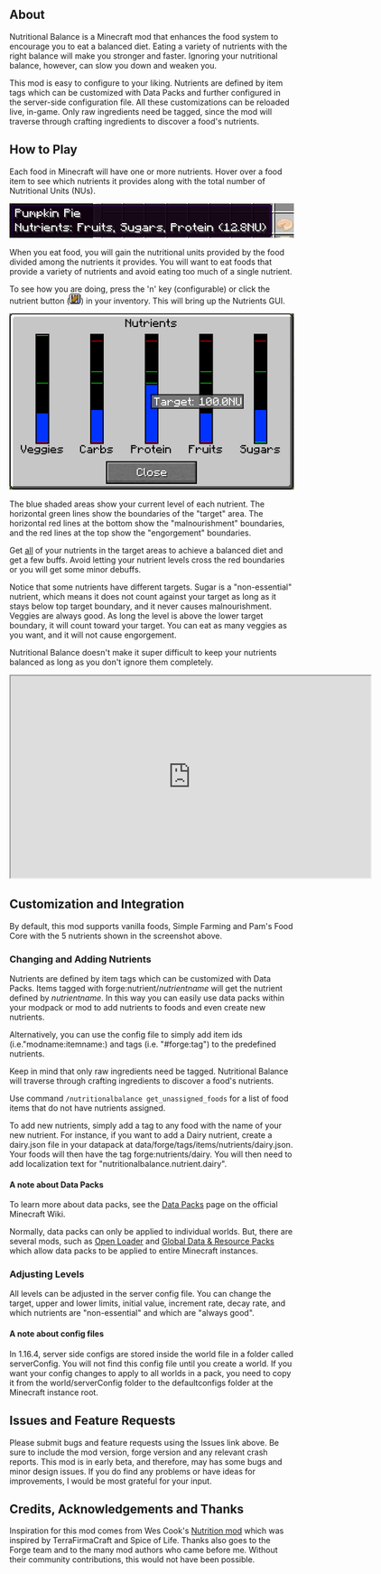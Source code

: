 ## About
Nutritional Balance is a Minecraft mod that enhances the food system to encourage you to eat a balanced diet.
Eating a variety of nutrients with the right balance will make you stronger and faster.
Ignoring your nutritional balance, however, can slow you down and weaken you.

This mod is easy to configure to your liking.
Nutrients are defined by item tags which can be customized with Data Packs
and further configured in the server-side configuration file.
All these customizations can be reloaded live, in-game.
Only raw ingredients need be tagged, since the mod will traverse through crafting ingredients
to discover a food's nutrients.

## How to Play
Each food in Minecraft will have one or more nutrients. Hover over a food item to see which
nutrients it provides along with the total number of Nutritional Units (NUs).

![Food Tooltip](screenshots/tooltip.png "Food Tooltip")

When you eat food, you will gain the nutritional units provided by the food divided among
the nutrients it provides. You will want to eat foods that provide a variety of nutrients and
avoid eating too much of a single nutrient.

To see how you are doing, press the 'n' key (configurable) or click
the nutrient button (![Nutrition GUI](screenshots/button.png "Nutrition GUI")) in your inventory.
This will bring up the Nutrients GUI.

![Nutrition GUI](screenshots/gui.png "Nutrition GUI")

The blue shaded areas show your current level of each nutrient.
The horizontal green lines show the boundaries of the "target" area.
The horizontal red lines at the bottom show the "malnourishment" boundaries, and
the red lines at the top show the "engorgement" boundaries.

Get <ins>all</ins> of your nutrients in the target areas to achieve a balanced diet and get a few buffs.
Avoid letting your nutrient levels
cross the red boundaries or you will get some minor debuffs.

Notice that some nutrients have different targets. Sugar is a "non-essential" nutrient,
which means it does not count against your target as long as it stays below top target boundary,
and it never causes malnourishment.
Veggies are always good. As long the level is above the lower target boundary, it will count toward your target.
You can eat as many veggies as you want, and it will not cause engorgement.

Nutritional Balance doesn't make it super difficult to keep your nutrients balanced
as long as you don't ignore them completely.

<p><iframe allowfullscreen="allowfullscreen" src="https://www.youtube.com/embed/upsaEGbihJw?wmode=transparent" height="358" width="638"></iframe></p>


## Customization and Integration

By default, this mod supports vanilla foods, Simple Farming and Pam's Food Core with the 5 nutrients shown
in the screenshot above.

### Changing and Adding Nutrients
Nutrients are defined by item tags which can be customized with Data Packs.
Items tagged with forge:nutrient/*nutrientname* will get the nutrient defined by *nutrientname*.
In this way you can easily use data packs within your modpack or mod to add nutrients to foods and even create
new nutrients.

Alternatively, you can use the config file to simply add item ids (i.e."modname:itemname:)
and tags (i.e. "#forge:tag") to the predefined nutrients.

Keep in mind that only raw ingredients need be tagged. Nutritional Balance will traverse through crafting
ingredients to discover a food's nutrients.

Use command `/nutritionalbalance get_unassigned_foods` for a list of food items that do not have nutrients assigned.

To add new nutrients, simply add a tag to any food with the name of your new nutrient.
For instance, if you want to add a Dairy nutrient, create a dairy.json file in your datapack at 
data/forge/tags/items/nutrients/dairy.json. Your foods will then have the tag forge:nutrients/dairy.
You will then need to add localization text for "nutritionalbalance.nutrient.dairy".

#### A note about Data Packs

To learn more about data packs, see the [Data Packs](https://minecraft.gamepedia.com/Data_Pack) page on the official Minecraft Wiki.

Normally, data packs can only be applied to individual worlds. But, there are several mods, such as
[Open Loader](https://www.curseforge.com/minecraft/mc-mods/open-loader) and
[Global Data & Resource Packs](https://www.curseforge.com/minecraft/mc-mods/drp-global-datapack)
which allow data packs to be applied to entire Minecraft instances.

### Adjusting Levels

All levels can be adjusted in the server config file.
You can change the target, upper and lower limits, initial value, increment rate, decay rate,
and which nutrients are "non-essential" and which are "always good".

#### A note about config files

In 1.16.4, server side configs are stored inside the world file in a folder called serverConfig.
You will not find this config file until you create a world.
If you want your config changes to apply to all worlds in a pack, you need to copy it from the
world/serverConfig folder to the defaultconfigs folder at the Minecraft instance root.

## Issues and Feature Requests

Please submit bugs and feature requests using the Issues link above. Be sure to include the mod version,
forge version and any relevant crash reports.
This mod is in early beta, and therefore, may has some bugs and minor design issues.
If you do find any problems or have ideas for improvements, I would be most grateful for your input.

## Credits, Acknowledgements and Thanks

Inspiration for this mod comes from Wes Cook's [Nutrition mod](https://github.com/WesCook/Nutrition "Nutrition mod") which was inspired by TerraFirmaCraft and Spice of Life.
Thanks also goes to the Forge team and to the many mod authors who came before me.
Without their community contributions, this would not have been possible.